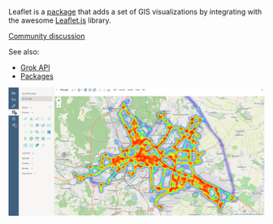 Leaflet is a [package](https://datagrok.ai/help/develop/develop#packages) 
that adds a set of GIS visualizations by integrating with the awesome
[Leaflet.js](https://leafletjs.com/) library.  

[Community discussion](https://community.datagrok.ai/t/teaser-leaflet-js-based-map/133)

See also: 
  * [Grok API](https://datagrok.ai/help/develop/js-api)
  * [Packages](https://datagrok.ai/help/develop/develop#packages)

![](../../help/develop/how-to/leaflet-heat.png)